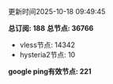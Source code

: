 更新时间2025-10-18 09:49:45

**总订阅: 188**
**总节点: 36766**
- vless节点: 14342
- hysteria2节点: 10

**google ping有效节点: 221**
